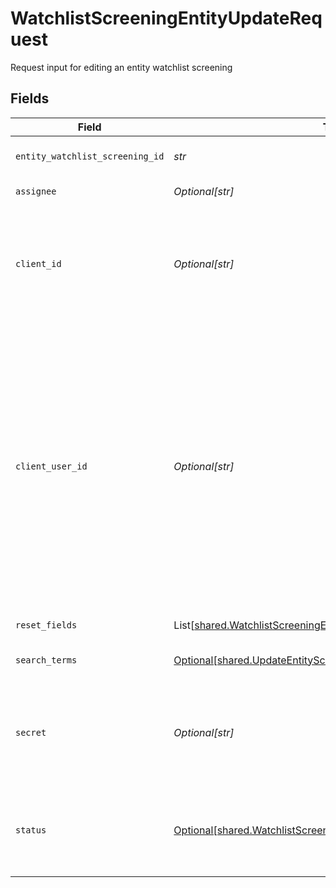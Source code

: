 # WatchlistScreeningEntityUpdateRequest

Request input for editing an entity watchlist screening


## Fields

| Field                                                                                                                                                                                                                                                                                                                                                                                  | Type                                                                                                                                                                                                                                                                                                                                                                                   | Required                                                                                                                                                                                                                                                                                                                                                                               | Description                                                                                                                                                                                                                                                                                                                                                                            | Example                                                                                                                                                                                                                                                                                                                                                                                |
| -------------------------------------------------------------------------------------------------------------------------------------------------------------------------------------------------------------------------------------------------------------------------------------------------------------------------------------------------------------------------------------- | -------------------------------------------------------------------------------------------------------------------------------------------------------------------------------------------------------------------------------------------------------------------------------------------------------------------------------------------------------------------------------------- | -------------------------------------------------------------------------------------------------------------------------------------------------------------------------------------------------------------------------------------------------------------------------------------------------------------------------------------------------------------------------------------- | -------------------------------------------------------------------------------------------------------------------------------------------------------------------------------------------------------------------------------------------------------------------------------------------------------------------------------------------------------------------------------------- | -------------------------------------------------------------------------------------------------------------------------------------------------------------------------------------------------------------------------------------------------------------------------------------------------------------------------------------------------------------------------------------- |
| `entity_watchlist_screening_id`                                                                                                                                                                                                                                                                                                                                                        | *str*                                                                                                                                                                                                                                                                                                                                                                                  | :heavy_check_mark:                                                                                                                                                                                                                                                                                                                                                                     | ID of the associated entity screening.                                                                                                                                                                                                                                                                                                                                                 | entscr_52xR9LKo77r1Np                                                                                                                                                                                                                                                                                                                                                                  |
| `assignee`                                                                                                                                                                                                                                                                                                                                                                             | *Optional[str]*                                                                                                                                                                                                                                                                                                                                                                        | :heavy_minus_sign:                                                                                                                                                                                                                                                                                                                                                                     | ID of the associated user.                                                                                                                                                                                                                                                                                                                                                             | 54350110fedcbaf01234ffee                                                                                                                                                                                                                                                                                                                                                               |
| `client_id`                                                                                                                                                                                                                                                                                                                                                                            | *Optional[str]*                                                                                                                                                                                                                                                                                                                                                                        | :heavy_minus_sign:                                                                                                                                                                                                                                                                                                                                                                     | Your Plaid API `client_id`. The `client_id` is required and may be provided either in the `PLAID-CLIENT-ID` header or as part of a request body.                                                                                                                                                                                                                                       |                                                                                                                                                                                                                                                                                                                                                                                        |
| `client_user_id`                                                                                                                                                                                                                                                                                                                                                                       | *Optional[str]*                                                                                                                                                                                                                                                                                                                                                                        | :heavy_minus_sign:                                                                                                                                                                                                                                                                                                                                                                     | A unique ID that identifies the end user in your system. This ID can also be used to associate user-specific data from other Plaid products. Financial Account Matching requires this field and the `/link/token/create` `client_user_id` to be consistent. Personally identifiable information, such as an email address or phone number, should not be used in the `client_user_id`. | your-db-id-3b24110                                                                                                                                                                                                                                                                                                                                                                     |
| `reset_fields`                                                                                                                                                                                                                                                                                                                                                                         | List[[shared.WatchlistScreeningEntityUpdateRequestResettableField](../../models/shared/watchlistscreeningentityupdaterequestresettablefield.md)]                                                                                                                                                                                                                                       | :heavy_minus_sign:                                                                                                                                                                                                                                                                                                                                                                     | A list of fields to reset back to null                                                                                                                                                                                                                                                                                                                                                 |                                                                                                                                                                                                                                                                                                                                                                                        |
| `search_terms`                                                                                                                                                                                                                                                                                                                                                                         | [Optional[shared.UpdateEntityScreeningRequestSearchTerms]](../../models/shared/updateentityscreeningrequestsearchterms.md)                                                                                                                                                                                                                                                             | :heavy_minus_sign:                                                                                                                                                                                                                                                                                                                                                                     | Search terms for editing an entity watchlist screening                                                                                                                                                                                                                                                                                                                                 |                                                                                                                                                                                                                                                                                                                                                                                        |
| `secret`                                                                                                                                                                                                                                                                                                                                                                               | *Optional[str]*                                                                                                                                                                                                                                                                                                                                                                        | :heavy_minus_sign:                                                                                                                                                                                                                                                                                                                                                                     | Your Plaid API `secret`. The `secret` is required and may be provided either in the `PLAID-SECRET` header or as part of a request body.                                                                                                                                                                                                                                                |                                                                                                                                                                                                                                                                                                                                                                                        |
| `status`                                                                                                                                                                                                                                                                                                                                                                               | [Optional[shared.WatchlistScreeningStatus]](../../models/shared/watchlistscreeningstatus.md)                                                                                                                                                                                                                                                                                           | :heavy_minus_sign:                                                                                                                                                                                                                                                                                                                                                                     | A status enum indicating whether a screening is still pending review, has been rejected, or has been cleared.                                                                                                                                                                                                                                                                          | cleared                                                                                                                                                                                                                                                                                                                                                                                |